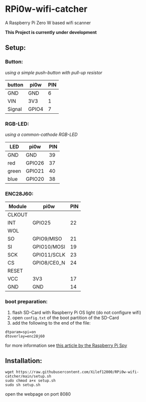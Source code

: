 # RPi0w-wifi-catcher
A Raspberry Pi Zero W based wifi scanner

**This Project is currently under development**
## Setup:
### Button:
*using a simple push-button with pull-up resistor*

| button | pi0w  | PIN |
|--------|-------|-----|
| GND    | GND   | 6   |
| VIN    | 3V3   | 1   |
| Signal | GPIO4 | 7   |

### RGB-LED:
*using a common-cathode RGB-LED*

| LED   | pi0w   | PIN |
|-------|--------|-----|
| GND   | GND    | 39  |
| red   | GPIO26 | 37  |
| green | GPIO21 | 40  |
| blue  | GPIO20 | 38  |

### ENC28J60:
| Module | pi0w        | PIN |
|--------|-------------|-----|
| CLKOUT |             |     |
| INT    | GPIO25      | 22  |
| WOL    |             |     |
| SO     | GPIO9/MISO  | 21  |
| SI     | GPIO10/MOSI | 19  |
| SCK    | GPIO11/SCLK | 23  |
| CS     | GPIO8/CE0_N | 24  |
| RESET  |             |     |
| VCC    | 3V3         | 17  |
| GND    | GND         | 14  |

### boot preparation:
1. flash SD-Card with Raspberry Pi OS light (do not configure wifi)
3. open `config.txt` of the boot partition of the SD-Card
4. add the following to the end of the file:  
```
dtparam=spi=on
dtoverlay=enc28j60
```

for more information see [this article by the Raspberry Pi Spy](https://www.raspberrypi-spy.co.uk/2020/05/adding-ethernet-to-a-pi-zero/)

## Installation:
```
wget https://raw.githubusercontent.com/Xilef12000/RPi0w-wifi-catcher/main/setup.sh
sudo chmod a+x setup.sh
sudo sh setup.sh
```

open the webpage on port 8080